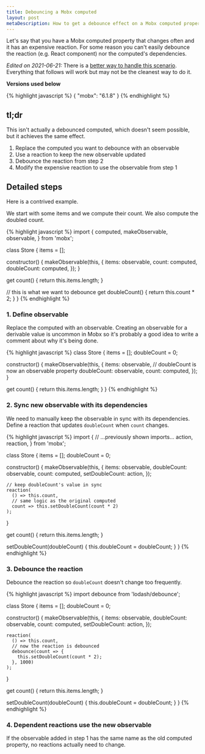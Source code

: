 ```yaml
---
title: Debouncing a Mobx computed
layout: post
metaDescription: How to get a debounce effect on a Mobx computed property.
---
```


Let's say that you have a Mobx computed property that changes often and it has an expensive reaction. For some reason you can't easily debounce the reaction (e.g. React component) nor the computed's dependencies.

_Edited on 2021-06-21:_ There is a [better way to handle this scenario](https://github.com/mobxjs/mobx/discussions/3013). Everything that follows will work but may not be the cleanest way to do it.

**Versions used below**

{% highlight javascript %}
{
  "mobx": "6.1.8"
}
{% endhighlight %}

## tl;dr

This isn't actually a debounced computed, which doesn't seem possible, but it achieves the same effect.

1. Replace the computed you want to debounce with an observable
2. Use a reaction to keep the new observable updated
3. Debounce the reaction from step 2
4. Modify the expensive reaction to use the observable from step 1

## Detailed steps

Here is a contrived example.

We start with some items and we compute their count. We also compute the doubled count.

{% highlight javascript %}
import {
  computed,
  makeObservable,
  observable,
} from 'mobx';

class Store {
  items = [];

  constructor() {
    makeObservable(this, {
      items: observable,
      count: computed,
      doubleCount: computed,
    });
  }

  get count() {
    return this.items.length;
  }

  // this is what we want to debounce
  get doubleCount() {
    return this.count * 2;
  }
}
{% endhighlight %}

### 1. Define observable

Replace the computed with an observable. Creating an observable for a derivable value is uncommon in Mobx so it's probably a good idea to write a comment about why it's being done.

{% highlight javascript %}
class Store {
  items = [];
  doubleCount = 0;

  constructor() {
    makeObservable(this, {
      items: observable,
      // doubleCount is now an observable property
      doubleCount: observable,
      count: computed,
    });
  }

  get count() {
    return this.items.length;
  }
}
{% endhighlight %}

### 2. Sync new observable with its dependencies

We need to manually keep the observable in sync with its dependencies. Define a reaction that updates `doubleCount` when `count` changes.

{% highlight javascript %}
import {
  // ...previously shown imports...
  action,
  reaction,
} from 'mobx';

class Store {
  items = [];
  doubleCount = 0;

  constructor() {
    makeObservable(this, {
      items: observable,
      doubleCount: observable,
      count: computed,
      setDoubleCount: action,
    });

    // keep doubleCount's value in sync
    reaction(
      () => this.count,
      // same logic as the original computed
      count => this.setDoubleCount(count * 2)
    );
  }

  get count() {
    return this.items.length;
  }

  setDoubleCount(doubleCount) {
    this.doubleCount = doubleCount;
  }
}
{% endhighlight %}

### 3. Debounce the reaction

Debounce the reaction so `doubleCount` doesn't change too frequently.

{% highlight javascript %}
import debounce from 'lodash/debounce';

class Store {
  items = [];
  doubleCount = 0;

  constructor() {
    makeObservable(this, {
      items: observable,
      doubleCount: observable,
      count: computed,
      setDoubleCount: action,
    });

    reaction(
      () => this.count,
      // now the reaction is debounced
      debounce(count => {
        this.setDoubleCount(count * 2);
      }, 1000)
    );
  }

  get count() {
    return this.items.length;
  }

  setDoubleCount(doubleCount) {
    this.doubleCount = doubleCount;
  }
}
{% endhighlight %}

### 4. Dependent reactions use the new observable

If the observable added in step 1 has the same name as the old computed property, no reactions actually need to change.
